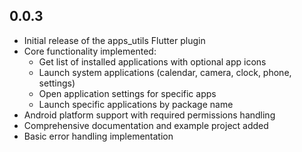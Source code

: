 ## 0.0.3

* Initial release of the apps_utils Flutter plugin
* Core functionality implemented:
  - Get list of installed applications with optional app icons
  - Launch system applications (calendar, camera, clock, phone, settings)
  - Open application settings for specific apps
  - Launch specific applications by package name
* Android platform support with required permissions handling
* Comprehensive documentation and example project added
* Basic error handling implementation
